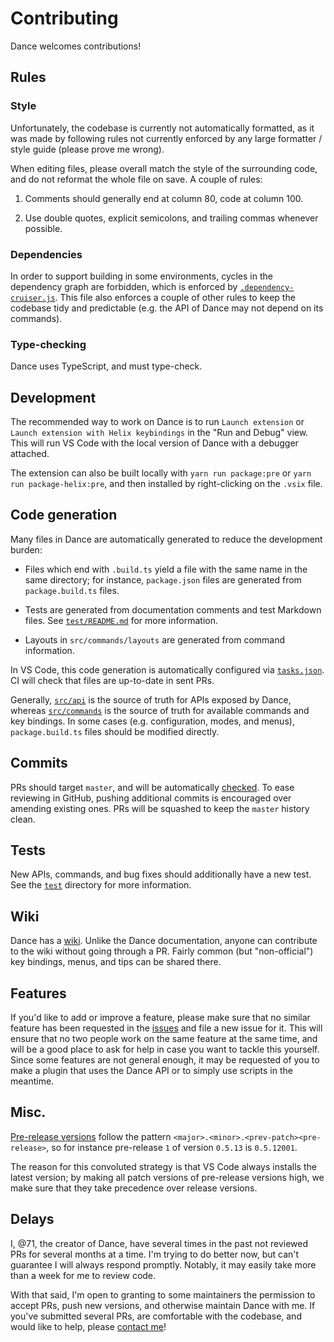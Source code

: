 # Contributing

Dance welcomes contributions!

## Rules

### Style

Unfortunately, the codebase is currently not automatically formatted, as it was
made by following rules not currently enforced by any large formatter / style
guide (please prove me wrong).

When editing files, please overall match the style of the surrounding code, and
do not reformat the whole file on save. A couple of rules:

1. Comments should generally end at column 80, code at column 100.

2. Use double quotes, explicit semicolons, and trailing commas whenever possible.

### Dependencies

In order to support building in some environments, cycles in the dependency
graph are forbidden, which is enforced by [`.dependency-cruiser.js`](
.dependency-cruiser.js). This file also enforces a couple of other rules to
keep the codebase tidy and predictable (e.g. the API of Dance may not depend on
its commands).

### Type-checking

Dance uses TypeScript, and must type-check.

## Development

The recommended way to work on Dance is to run `Launch extension` or `Launch
extension with Helix keybindings` in the "Run and Debug" view. This will run
VS Code with the local version of Dance with a debugger attached.

The extension can also be built locally with `yarn run package:pre` or `yarn
run package-helix:pre`, and then installed by right-clicking on the `.vsix`
file.

## Code generation

Many files in Dance are automatically generated to reduce the development
burden:

- Files which end with `.build.ts` yield a file with the same name in the same
  directory; for instance, `package.json` files are generated from
  `package.build.ts` files.

- Tests are generated from documentation comments and test Markdown files. See
  [`test/README.md`](test/README.md) for more information.

- Layouts in `src/commands/layouts` are generated from command information.

In VS Code, this code generation is automatically configured via [`tasks.json`](
.vscode/tasks.json). CI will check that files are up-to-date in sent PRs.

Generally, [`src/api`][api] is the source of truth for APIs exposed by Dance,
whereas [`src/commands`][commands] is the source of truth for available commands
and key bindings. In some cases (e.g. configuration, modes, and menus),
`package.build.ts` files should be modified directly.

## Commits

PRs should target `master`, and will be automatically [checked](.github/workflows/main.yml).
To ease reviewing in GitHub, pushing additional commits is encouraged over
amending existing ones. PRs will be squashed to keep the `master` history clean.

## Tests

New APIs, commands, and bug fixes should additionally have a new test. See the
[`test`](test) directory for more information.

## Wiki

Dance has a [wiki](https://github.com/71/dance/wiki). Unlike the Dance
documentation, anyone can contribute to the wiki without going through a PR.
Fairly common (but "non-official") key bindings, menus, and tips can be shared
there.

## Features

If you'd like to add or improve a feature, please make sure that no similar
feature has been requested in the [issues] and file a new issue for it. This
will ensure that no two people work on the same feature at the same time, and
will be a good place to ask for help in case you want to tackle this yourself.\
Since some features are not general enough, it may be requested of you to make a
plugin that uses the Dance API or to simply use scripts in the meantime.

## Misc.

[Pre-release versions](https://code.visualstudio.com/api/working-with-extensions/publishing-extension#prerelease-extensions)
follow the pattern `<major>.<minor>.<prev-patch><pre-release>`, so for instance
pre-release `1` of version `0.5.13` is `0.5.12001`.

The reason for this convoluted strategy is that VS Code always installs the
latest version; by making all patch versions of pre-release versions high, we
make sure that they take precedence over release versions.

## Delays

I, @71, the creator of Dance, have several times in the past not reviewed PRs
for several months at a time. I'm trying to do better now, but can't guarantee
I will always respond promptly. Notably, it may easily take more than a week for
me to review code.

With that said, I'm open to granting to some maintainers the permission to
accept PRs, push new versions, and otherwise maintain Dance with me. If you've
submitted several PRs, are comfortable with the codebase, and would like to
help, please [contact me](mailto:opensource@gregoirege.is)!

[api]: ./src/api
[commands]: ./src/commands
[issues]: https://github.com/71/dance/issues
[vim]: https://www.vim.org
[kakoune]: https://github.com/mawww/kakoune
[run]: ./src/commands/README.md#run
[vsc]: https://github.com/Microsoft/vscode
[vscodevim]: https://github.com/VSCodeVim/Vim
[vsccommands]: https://code.visualstudio.com/api/extension-guides/command
[vsckeybindings]: https://code.visualstudio.com/docs/getstarted/keybindings
